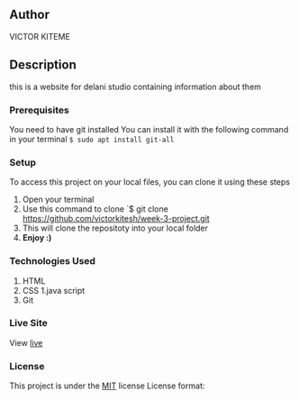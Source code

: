 

## Author
VICTOR KITEME
## Description
this is a website for delani studio containing information about them
### Prerequisites
You need to have git installed
You can install it with the following command in your terminal
`$ sudo apt install git-all`
### Setup
To access this project on your local files, you can clone it using these steps
1. Open your terminal
1. Use this command to clone `$ git clone https://github.com/victorkitesh/week-3-project.git
1. This will clone the repositoty into your local folder
1. __Enjoy :)__
### Technologies Used
1. HTML
1. CSS
1.java script
1. Git
### Live Site
View [live](https://prod.liveshare.vsengsaas.visualstudio.com/join?8238186815DC34EEE28E9C2EC73D9E9EBBCC)
### License
This project is under the [MIT](LICENSE) license
License format:
